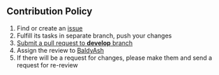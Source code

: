 ## Contribution Policy
1. Find or create an [issue](https://github.com/matter-labs/web3swift/issues)
2. Fulfill its tasks in separate branch, push your changes
3. [Submit a pull request to **develop** branch](https://github.com/matter-labs/web3swift/pulls)
4. Assign the review to [BaldyAsh](https://github.com/BaldyAsh)
5. If there will be a request for changes, please make them and send a request for re-review
